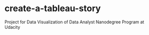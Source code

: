 # create-a-tableau-story
Project for Data Visualization of Data Analyst Nanodegree Program at Udacity
